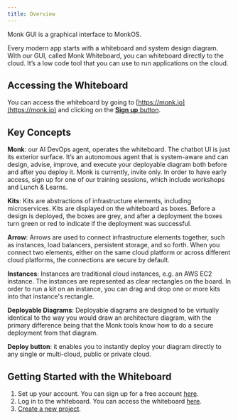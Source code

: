 ```yaml
---
title: Overview
---
```


Monk GUI is a graphical interface to MonkOS. 

Every modern app starts with a whiteboard and system design diagram. With our GUI, called Monk Whiteboard, you can whiteboard directly to the cloud. It’s a low code tool that you can use to run applications on the cloud.  

## Accessing the Whiteboard

You can access the whiteboard by going to [https://monk.io](https://monk.io) and clicking on the [**Sign up** button](https://app.monk.io/register).

## Key Concepts 

**Monk**: our AI DevOps agent, operates the whiteboard. The chatbot UI is just its exterior surface. It’s an autonomous agent that is system-aware and can design, advise, improve, and execute your deployable  diagram both before and after you deploy it. Monk is currently, invite only. In order to have early access, sign up for one of our training sessions, which include workshops and Lunch & Learns. 

**Kits**: Kits are abstractions of infrastructure elements, including microservices. Kits are displayed on the whiteboard as boxes. Before a design is deployed, the boxes are grey, and after a deployment the boxes turn green or red to indicate if the deployment was successful.

**Arrow**: Arrows are used to connect infrastructure elements together, such as instances, load balancers, persistent storage, and so forth. When you connect two elements, either on the same cloud platform or across different cloud platforms, the connections are secure by default.

**Instances**: Instances are traditional cloud instances, e.g. an AWS EC2 instance. The instances are represented as clear rectangles on the board. In order to run a kit on an instance, you can drag and drop one or more kits into that instance's rectangle. 

**Deployable Diagrams**: Deployable diagrams are designed to be virtually identical to the way you would draw an architecture diagram, with the primary difference being that the Monk tools know how to do a secure deployment from that diagram.

**Deploy button**: it enables you to instantly deploy your diagram directly to any single or multi-cloud, public or private cloud.

## Getting Started with the Whiteboard

1. Set up your account. You can sign up for a free account [here](https://app.monk.io/register).
2. Log in to the whiteboard. You can access the whiteboard [here](https://app.monk.io/projects).
3. [Create a new project](/gui/project-setup.md).
